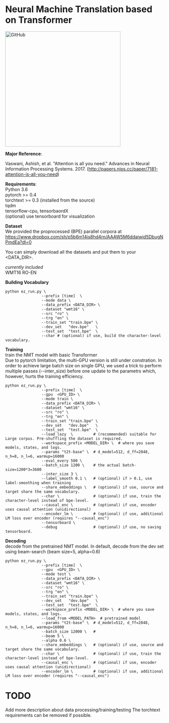 # Neural Machine Translation based on Transformer
<img src="https://github.com/MultiPath/Squirrel/raw/master/sandbox/squarrel.png" alt="GitHub" title="Squirrel" height="365" />

**Major Reference**:

Vaswani, Ashish, et al. "Attention is all you need." 
Advances in Neural Information Processing Systems. 2017.
(http://papers.nips.cc/paper/7181-attention-is-all-you-need)

**Requirements**: <br>
  Python 3.6  <br>
  pytorch >= 0.4 <br>
  torchtext >= 0.3 (installed from the source) <br>
  tqdm <br>
  tensorflow-cpu, tensorbaordX <br> (optional) use tensorboard for visualization

**Dataset** <br>
We provided the proprocessed (BPE) parallel corpora at <br>
https://www.dropbox.com/sh/p5b6m14is8hd4rn/AAAW5M6ddaiwjd5DbugNPmdEa?dl=0

You can simply download all the datasets and put them to your <DATA_DIR>.<br>

*currently included* <br>
WMT16 RO-EN <br>


**Building Vocabulary** <br>
```shell
python ez_run.py \
                --prefix [time]  \
                --mode data \
                --data_prefix <DATA_DIR> \
                --dataset "wmt16" \
                --src "ro" \
                --trg "en" \
                --train_set "train.bpe" \
                --dev_set   "dev.bpe"   \
                --test_set  "test.bpe"  \
                --char # (optional) if use, build the character-level vocabulary.
```

**Training** <br>
train the NMT model with basic Transformer <br>
Due to pytorch limitation, the multi-GPU version is still under constration.
In order to achieve large batch size on single GPU, we used a trick to perform multiple passes (--inter_size) before one update to the parametrs which, however, hurts the training efficiency.

```shell
python ez_run.py \
                --prefix [time]  \
                --gpu  <GPU_ID> \
                --mode train \
                --data_prefix <DATA_DIR> \
                --dataset "wmt16" \
                --src "ro" \
                --trg "en" \
                --train_set "train.bpe" \
                --dev_set   "dev.bpe"   \
                --test_set  "test.bpe"  \
                --load_lazy  \         # (recommended) suitable for Large corpus. Pre-shuffling the dataset is required.
                --workspace_prefix <MODEL_DIR> \  # where you save models, states, and logs.
                --params "t2t-base" \  # d_model=512, d_ff=2048, n_h=8, n_l=6, warmup=16000
                --eval_every 500 \
                --batch_size 1200 \    # the actual batch-size=1200*3=3600
                --inter_size 3 \      
                --label_smooth 0.1 \   # (optional) if > 0.1, use label-smoothing when training
                --share_embeddings \   # (optional) if use, source and target share the same vocabulary.
                --char \               # (optional) if use, train the character-level instead of bpe-level. 
                --causal_enc \         # (optional) if use, encoder uses causal attention (unidirectional)
                --encoder_lm \         # (optional) if use, additional LM loss over encoder (requires "--causal_enc")
                --tensorboard \
                --debug                # (optional) if use, no saving tensorboard.
```
**Decoding** <br>
decode from the pretrained NMT model. In default, decode from the dev set using beam-search (beam size=5, alpha=0.6)
```shell
python ez_run.py \
                --prefix [time]  \
                --gpu  <GPU_ID> \
                --mode test \
                --data_prefix <DATA_DIR> \
                --dataset "wmt16" \
                --src "ro" \
                --trg "en" \
                --train_set "train.bpe" \
                --dev_set   "dev.bpe"   \
                --test_set  "test.bpe"  \
                --workspace_prefix <MODEL_DIR> \  # where you save models, states, and logs.
                --load_from <MODEL_PATH>  # pretrained model
                --params "t2t-base" \  # d_model=512, d_ff=2048, n_h=8, n_l=6, warmup=16000
                --batch_size 12000 \   # 
                --beam 5 \
                --alpha 0.6 \
                --share_embeddings \   # (optional) if use, source and target share the same vocabulary.
                --char \               # (optional) if use, train the character-level instead of bpe-level. 
                --causal_enc \         # (optional) if use, encoder uses causal attention (unidirectional)
                --encoder_lm \         # (optional) if use, additional LM loss over encoder (requires "--causal_enc")
```


# TODO
  Add more description about data processing/training/testing
  The torchtext requirements can be removed if possible.
